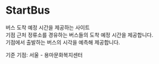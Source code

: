 # StartBus
버스 도착 예정 시간을 제공하는 사이트<br>
기점 근처 정류소를 경유하는 버스들의 도착 예정 시간을 제공합니다.<br>
기점에서 출발하는 버스의 시각을 예측해 제공합니다.

기준 기점: 서울 - 용마문화복지센터
